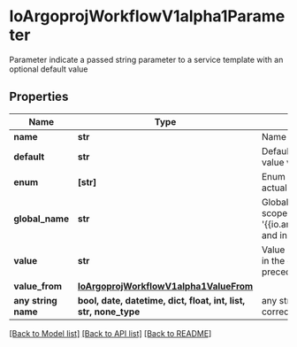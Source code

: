 # IoArgoprojWorkflowV1alpha1Parameter

Parameter indicate a passed string parameter to a service template with an optional default value

## Properties
Name | Type | Description | Notes
------------ | ------------- | ------------- | -------------
**name** | **str** | Name is the parameter name | 
**default** | **str** | Default is the default value to use for an input parameter if a value was not supplied | [optional] 
**enum** | **[str]** | Enum holds a list of string values to choose from, for the actual value of the parameter | [optional] 
**global_name** | **str** | GlobalName exports an output parameter to the global scope, making it available as &#39;{{io.argoproj.workflow.v1alpha1.outputs.parameters.XXXX}} and in workflow.status.outputs.parameters | [optional] 
**value** | **str** | Value is the literal value to use for the parameter. If specified in the context of an input parameter, the value takes precedence over any passed values | [optional] 
**value_from** | [**IoArgoprojWorkflowV1alpha1ValueFrom**](IoArgoprojWorkflowV1alpha1ValueFrom.md) |  | [optional] 
**any string name** | **bool, date, datetime, dict, float, int, list, str, none_type** | any string name can be used but the value must be the correct type | [optional]

[[Back to Model list]](../README.md#documentation-for-models) [[Back to API list]](../README.md#documentation-for-api-endpoints) [[Back to README]](../README.md)


